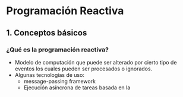 # Programación Reactiva
## 1. Conceptos básicos
###  ¿Qué es la programación reactiva?
* Modelo de computación que puede ser alterado por cierto tipo de eventos los cuales pueden ser procesados o ignorados.
* Algunas tecnologías de uso:
	* message-passing framework
	* Ejecución asíncrona  de tareas basada en la 
<!--stackedit_data:
eyJoaXN0b3J5IjpbMTU5NTcxODE0OV19
-->